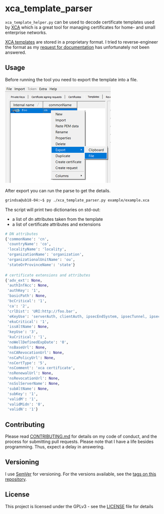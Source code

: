 <!-- markdownlint-disable  MD013 -->
# xca_template_parser

`xca_template_helper.py` can be used to decode certificate templates used by [XCA](https://github.com/chris2511/xca) which is a great tool for managing certificates for home- and small enterprise networks.

[XCA templates](https://www.hohnstaedt.de/xca/index.php/documentation/manual) are stored in a proprietary format. I tried to reverse-engineer the format as my [request for documentation](https://github.com/chris2511/xca/issues/197) has unfortunately not been answered.

## Usage

Before running the tool you need to export the template into a file.

![xca-ca-list](xca.png)

After export you can run the parse to get the details.

```bash
grindsa@ub18-04:~$ py ./xca_template_parser.py example/example.xca
```

The script will print two dictionaries on std-out:

- a list of dn attributes taken from the template
- a list of certificate attributes and extensions

```python
# DN attributes
{'commonName': 'cn',
 'countryName': 'co',
 'localityName': 'locality',
 'organizationName': 'organization',
 'organizationalUnitName': 'ou',
 'stateOrProvinceName': 'state'}

# certificate extensions and attributes
{'adv_ext': None,
 'authInfAcc': None,
 'authKey': '1',
 'basicPath': None,
 'bcCritical': '1',
 'ca': '2',
 'crlDist': 'URI:http://foo.bar',
 'eKeyUse': 'serverAuth, clientAuth, ipsecEndSystem, ipsecTunnel, ipsecUser',
 'ekuCritical': '1',
 'issAltName': None,
 'keyUse': '3',
 'kuCritical': '1',
 'noWellDefinedExpDate': '0',
 'nsBaseUrl': None,
 'nsCARevocationUrl': None,
 'nsCaPolicyUrl': None,
 'nsCertType': '5',
 'nsComment': 'xca certificate',
 'nsRenewalUrl': None,
 'nsRevocationUrl': None,
 'nsSslServerName': None,
 'subAltName': None,
 'subKey': '1',
 'validM': '1',
 'validMidn': '0',
 'validN': '1'}
```

## Contributing

Please read [CONTRIBUTING.md](CONTRIBUTING.md) for details on my code of
conduct, and the process for submitting pull requests.
Please note that I have a life besides programming. Thus, expect a delay
in answering.

## Versioning

I use [SemVer](http://semver.org/) for versioning. For the versions available,
see the [tags on this repository](https://github.com/grindsa/xca_template_parser/tags).

## License

This project is licensed under the GPLv3 - see the [LICENSE](LICENSE) file for details
